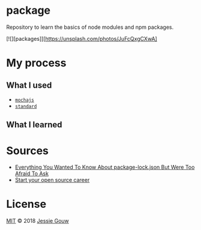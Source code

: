 # package
Repository to learn the basics of node modules and npm packages.

[![][packages]][https://unsplash.com/photos/JuFcQxgCXwA]

# My process

## What I used
* [`mochajs`](https://mochajs.org)
* [`standard`](https://github.com/standard/standard)

## What I learned


# Sources
* [Everything You Wanted To Know About package-lock.json But Were Too Afraid To Ask](https://medium.com/@Quigley_Ja/everything-you-wanted-to-know-about-package-lock-json-b81911aa8ab8)
* [Start your open source career](https://blog.algolia.com/start-your-open-source-career/)

# License
[MIT](https://github.com/jessiegouw/package/blob/master/LICENSE) © 2018 [Jessie Gouw](https://github.com/jessiegouw)
